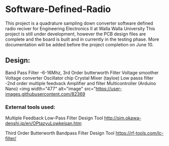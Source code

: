 # Software-Defined-Radio
This project is a quadrature sampling down converter software defined radio reciver for Engineering Electronics II at Walla Walla University
This project is still under development, however the PCB design files are complete and the board is built and in currently in the testing phase.
More documentation will be added before the project completion on June 10.


## Design: 

Band Pass Filter -6-16Mhz, 3rd Order butterworth Filter
Voltage smoother 
Voltage converter
Oscillator chip 
Crystal 
Mixer (tayloe)
Low passs filter -2nd order multiple feedvack Amplifier and filter 
Multicontroller (Arduino Nano) 
<img width="477" alt="image" src="https://user-images.githubusercontent.com/82369




### External tools used:

Multiple Feedback Low-Pass Filter Design Tool
http://sim.okawa-denshi.jp/en/OPtazyuLowkeisan.htm

Third Order Butterworth Bandpass Filter Design Tool
https://rf-tools.com/lc-filter/
